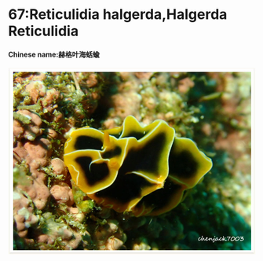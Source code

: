 # 67:Reticulidia halgerda,Halgerda Reticulidia

#### Chinese name:赫格叶海蛞蝓

![](../../.gitbook/assets/reticulidia-halgerda.jpg)

